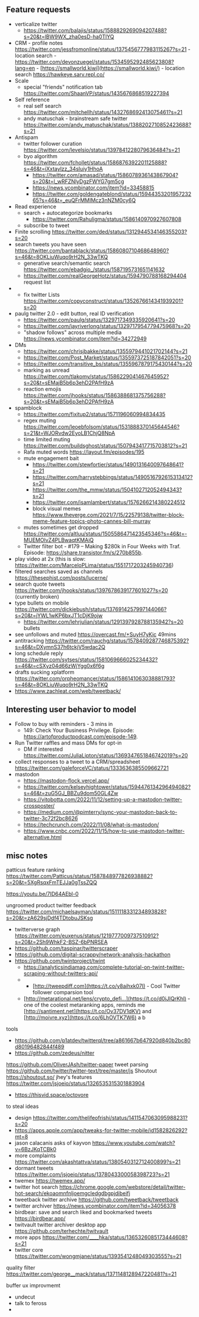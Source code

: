 ## Feature requests

- verticalize twitter
	- https://twitter.com/balajis/status/1588829269094207488?s=20&t=lBW9WX_zha0esD-ha0TlYQ
- CRM
	  - profile notes https://twitter.com/jessfromonline/status/1375456777983115267?s=21
	  - location search 
		  - https://twitter.com/devonzuegel/status/1534595292485623808?lang=en
		  - [https://smallworld.kiwi](https://smallworld.kiwi/)
		  - location search https://hawkeye.sarv.repl.co/
- Scale
	- special "friends" notification tab https://twitter.com/ShaanVP/status/1435676868519227394
- Self reference
	- real self search https://twitter.com/mitchellh/status/1432768692413075461?s=21
	- andy matuschak - brainstream safe twitter https://twitter.com/andy_matuschak/status/1388202710852423688?s=21
- Antispam
	- twitter follower curation https://twitter.com/levelsio/status/1397841228079636484?s=21
	- byo algorithm https://twitter.com/fchollet/status/1586876392201125888?s=46&t=iXxtaylzz_34sIuiy1HhoA
		- https://twitter.com/amasad/status/1586078936143867904?s=20&t=l_wRFZNlyDgzFWYG7gm5cg
		- https://news.ycombinator.com/item?id=33458815
		- https://twitter.com/goldengateblond/status/1594435320195723265?s=46&t=_euQFrMMIMcz3nNZM0cy6Q
- Read experience
	- search + autocategorize bookmarks 
		- https://twitter.com/Rahuligma/status/1586140970927607808
	- subscribe to tweet
- Finite scrolling https://twitter.com/ded/status/1312944534146355203?s=20
- search tweets you have seen https://twitter.com/bantablack/status/1586080710468648960?s=46&t=8OKLiuWuqo9rH2N_33wTKQ
	- generative search/semantic search https://twitter.com/ebadgio_/status/1587195731651141632
	- https://twitter.com/realGeorgeHotz/status/1594790788168294404 request list
- - fix twitter Lists https://twitter.com/copyconstruct/status/1352676614341939201?s=20
- paulg twitter 2.0 - edit button, real ID verification
	- https://twitter.com/paulg/status/1329717349335920641?s=20
	- https://twitter.com/jayriverlong/status/1329717954779475968?s=20
	- "shadow follows" across multiple media https://news.ycombinator.com/item?id=34272949
- DMs
	- https://twitter.com/chrisjbakke/status/1355979441021702144?s=21
	- https://twitter.com/Post_Market/status/1355973725187842051?s=20
	- https://twitter.com/transitive_bs/status/1355967879175430144?s=20
	- marking as unread https://twitter.com/tlakomy/status/1586229041467645952?s=20&t=sEMajB5b6p3ehD2PAfH9zA
	- reaction emojis https://twitter.com/jhooks/status/1586388681375756288?s=20&t=sEMajB5b6p3ehD2PAfH9zA
- spamblock
	- https://twitter.com/fixitup2/status/1571196060994834435
	- regex muting https://twitter.com/leoebfolsom/status/1531888370145644546?s=21&t=WJORvdw2EyoLB1ChjQ8NpA
	- time limited muting https://twitter.com/buildsghost/status/1507943417715703812?s=21
	- Rafa muted words https://layout.fm/episodes/195
	- mute engagement bait 
		- https://twitter.com/stewfortier/status/1490131640097648641?s=21
		- https://twitter.com/harrystebbings/status/1490516792615313412?s=21
		- https://twitter.com/the_mmw/status/1504102712052494343?s=21
		- https://twitter.com/isamlambert/status/1576266214380224512
		- block visual memes https://www.theverge.com/2021/7/15/22579138/twitter-block-meme-feature-topics-photo-cannes-bill-murray
	- mutes sometimes get dropped https://twitter.com/altluu/status/1505586471423545346?s=46&t=-MUEMOlvZ4PLBwaqtKMAiQ
	- Twitter filter bot - #179 – Making $280k in Four Weeks with Traf. Episode: https://share.transistor.fm/s/270b855b. 
- play video at 2x (this is slow: https://twitter.com/MarceloPLima/status/1551717203245940736)
- filtered searches saved as channels https://thesephist.com/posts/lucerne/
- search quote tweets https://twitter.com/jhooks/status/1397678639177601027?s=20 (currently broken)
- type bullets on mobile https://twitter.com/dickiebush/status/1376914257997144066?s=20&t=jYWL1wKP6bxJT1cDjK9ojw
	- https://twitter.com/lehrjulian/status/1291397928788135942?s=20 bullets 
- see unfollows and muted https://overcast.fm/+SuyH7yKic 49mins
- antitracking https://twitter.com/rauchg/status/1578409287746875392?s=46&t=DXymnS37h6tckjV5wdac2Q
- long schedule reply https://twitter.com/sytses/status/1581069666025234432?s=46&t=cSXyz04d66zWjYgg0x6f6g
- drafts sucking xplatform https://twitter.com/orpheomancer/status/1586141063038881793?s=46&t=8OKLiuWuqo9rH2N_33wTKQ
- https://www.zachleat.com/web/tweetback/

## Interesting user behavior to model

- Follow to buy with reminders - 3 mins in
	- 149: Check Your Business Privilege. Episode: https://artofproductpodcast.com/episode-149.
- Run Twitter raffles and mass DMs for opt-in
	- DM if interested https://twitter.com/JuliaLipton/status/1369347651846742019?s=20 
- collect responses to a tweet to a CRM/spreadsheet https://twitter.com/galeforceVC/status/1333636385509662721
- mastodon
	- https://mastodon-flock.vercel.app/
	- https://twitter.com/kelseyhightower/status/1594476134296494082?s=46&t=zuG5GJ_BBZu9dom50GL4Zw
	- https://vitobotta.com/2022/11/12/setting-up-a-mastodon-twitter-crossposter/
	- https://medium.com/@pimterry/sync-your-mastodon-back-to-twitter-3c72f2bc8626
	- https://techcrunch.com/2022/11/08/what-is-mastodon/
	- https://www.cnbc.com/2022/11/15/how-to-use-mastodon-twitter-alternative.html











## misc notes

patticus feature ranking https://twitter.com/Patticus/status/1587848977826938882?s=20&t=5XgRsqxFmTEJJa0gTssZQQ

https://youtu.be/7ID64AEbl-0

ungroomed product twitter feedback https://twitter.com/michaelsayman/status/1511118331234893828?s=20&t=zA629sjDdf4TDtobuJSKsg

- twitterverse graph https://twitter.com/euxenus/status/1219777009737510912?s=20&t=2Sh9WhkF2-BSZ-6bPNRSEA
- https://github.com/taspinar/twitterscraper
- https://github.com/digital-scrappy/network-analysis-hackathon
- https://github.com/twintproject/twint
	- https://analyticsindiamag.com/complete-tutorial-on-twint-twitter-scraping-without-twitters-api/
	- - [http://tweepdiff.com](https://t.co/y8aihxk07I) - Cool Twitter follower comparsion tool
	- [http://metarational.net/lens/crypto_defi…](https://t.co/d0iJIQrKhl) - one of the coolest metaranking apps, reminds me [http://santiment.net](https://t.co/Ov37DV1dKV) and [http://moivre.xyz](https://t.co/6LhOVTK7W6) a b

tools 
- https://github.com/p1atdev/twitterql/tree/a861667b647920d840b2bc80d80196482844f489
- https://github.com/zedeus/nitter


https://github.com/OliverJAsh/twitter-paper
tweet parsing https://github.com/twitter/twitter-text/tree/master/js
Shoutout https://shoutout.so/ 
jhey's features https://twitter.com/jsjoeio/status/1326535315301883904
- https://thisvid.space/octovore

to steal ideas
- design https://twitter.com/thelifeofrishi/status/1411547063095988231?s=20
- https://apps.apple.com/app/tweaks-for-twitter-mobile/id1582826292?mt=8
- jason calacanis asks of kayvon https://www.youtube.com/watch?v=6BzJKqTCBk0
- more complaints https://twitter.com/akashtattva/status/1380540312712400899?s=21
- dormant tweets https://twitter.com/jsjoeio/status/1378043300058398723?s=21
- twemex https://twemex.app/
- twitter hot search https://chrome.google.com/webstore/detail/twitter-hot-search/ekoaomnfnljoemgcledgdbgpjdibeifj
- tweetback twitter archive https://github.com/tweetback/tweetback
- twitter archiver https://news.ycombinator.com/item?id=34056378
- birdbear: save and search liked and bookmarked tweets https://birdbear.app/
- twitvault twitter archiver desktop app https://github.com/terhechte/twitvault
- more apps https://twitter.com/____hka/status/1365326085173444608?s=21
- twitter core https://twitter.com/wongmjane/status/1393541248049303555?s=21


quality filter https://twitter.com/george__mack/status/1371148128947220481?s=21

buffer ux improvmemt
- undecut
- talk to feross
- 